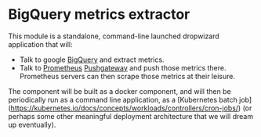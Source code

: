 BigQuery metrics extractor
=======


This module is a standalone, command-line launched dropwizard application
that will:

* Talk to google [BigQuery](https://cloud.google.com/bigquery/) and extract metrics.
* Talk to [Prometheus](https://prometheus.io) [Pushgateway](https://github.com/prometheus/pushgateway) and push those metrics there.  Prometheus servers can then scrape those metrics at their leisure.

The component will be built as a docker component, and will then be periodically run as a command line application, as a [Kubernetes batch job]
(https://kubernetes.io/docs/concepts/workloads/controllers/cron-jobs/) (or perhaps some other meaningful deployment architecture that we will dream up eventually).
